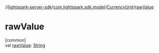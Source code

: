 //[lightspark-server-sdk](../../../index.md)/[com.lightspark.sdk.model](../index.md)/[CurrencyUnit](index.md)/[rawValue](raw-value.md)

# rawValue

[common]\
val [rawValue](raw-value.md): [String](https://kotlinlang.org/api/latest/jvm/stdlib/kotlin/-string/index.html)
